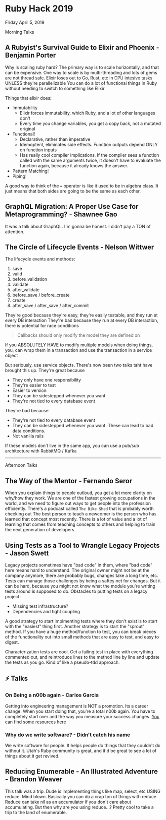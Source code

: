 # Ruby Hack 2019

Friday April 5, 2019

Morning Talks

## A Rubyist's Survival Guide to Elixir and Phoenix - Benjamin Porter

Why is scaling ruby hard? The primary way is to scale horizontally, and that can be expensive.
One way to scale is by multi-threading and lots of gems are not thread safe.
Elixir loses out to Go, Rust, etc in CPU intesive tasks UNLESS they're parallelizable
You can do a lot of functional things in Ruby without needing to switch to something like Elixir

Things that elixir does:

- Immutability
  - Elixir forces immutability, which Ruby, and a lot of other languages don't
  - Every time you change variables, you get a copy back, not a mutated original
- Functional!
  - Declarative, rather than imperative
  - Idemoptent, eliminates side effects. Function outputs depend ONLY on function inputs
  - Has really cool compiler implications. If the compiler sees a function called with the same arguments twice, it doesn't have to evaluate the function again, because it already knows the answer.
- Pattern Matching!
- Piping!

A good way to think of the `=` operator is like it used to be in algebra class. It just means that both sides are going to be the same as each other.

## GraphQL Migration: A Proper Use Case for Metaprogramming? - Shawnee Gao

It was a talk about GraphQL. I'm gonna be honest. I didn't pay a TON of attention.

## The Circle of Lifecycle Events - Nelson Wittwer

The lifecycle events and methods:

1. save
1. valid
1. before_validation
1. validate
1. after_validate
1. before_save / before_create
1. create
1. after_save / after_save / after_commit

They're good because they're easy, they're easily testable, and they run at every DB interaction
They're bad because they run at every DB interaction, there is potential for race conditions

> Callbacks should only modify the model they are defined on

If you ABSOLUTELY HAVE to modify multiple models when doing things, you, can wrap them in a transaction and use the transaction in a service object

But seriously, use service objects. There's now been two talks taht have brought this up.
They're great because

- They only have one responsibility
- They're easier to test
- Easier to version
- They can be sidestepped whenever you want
- They're not tied to every database event

They're bad because

- They're not tied to every database event
- They can be sidestepped whenever you want. These can lead to bad data conditions.
- Not vanilla rails

If these models don't live in the same app, you can use a pub/sub architecture with RabbitMQ / Kafka

---

Afternoon Talks

## The Way of the Mentor - Fernando Seror

When you explain things to people outloud, you get a lot more clarity on why/how they work.
We are one of the fastest growing occupations in the world, and we need to figure out ways to get people into the profession efficiently.
There's a podcast called `The Bike Shed` that is probably worth checking out
The best person to teach a newcomer is the person who has learned that concept most recently.
There is a lot of value and a lot of learning that comes from teaching concepts to others and helping to train the next generation of developers.

## Using Tests as a Tool to Wrangle Legacy Projects - Jason Swett

Legacy projects sometimes have "bad code" in them, where "bad code" here means hard to understand.
The original owner might not be at the company anymore, there are probably bugs, changes take a long time, etc.
Tests can manage those challenges by being a saftey net for changes.
But it can be hard, because you might not know what the module you're writing tests around is supposed to do.
Obstacles to putting tests on a legacy project:

- Missing test infrastructure?
- Dependencies and tight coupling

A good strategy to start implmenting tests where they don't exist is to start with the "easiest" thing first.
Another strategy is to start the "sprout" method. If you have a huge method/function to test, you can break pieces of the functionality out into small methods that are easy to test, and easy to digest.

Characterization tests are cool. Get a failing test in place with everything commented out, and reintroduce lines to the method line by line and update the tests as you go. Kind of like a pseudo-tdd approach.

## ⚡️ Talks

### On Being a n00b again - Carlos Garcia

Getting into engineering management is NOT a promotion. Its a career change.
When you start doing that, you're a total n00b again. You have to completely start over and the way you measure your success changes.
[You can find some resources here](http://www.manager-tools.com/manager-tools-basics)

### Why do we write software? - Didn't catch his name

We write software for people. It helps people do things that they couldn't do without it.
Utah's Ruby community is great, and it'd be great to see a lot of things about it get revived.

## Reducing Enumerable - An Illustrated Adventure - Brandon Weaver

This talk was a trip.
Dude is implementing things like map, select, etc USING reduce. Mind blown.
Basically you can do a crap ton of things with reduce.
Reduce can take nil as an accumulator if you don't care about accumulating.
But then why are you using reduce...?
Pretty cool to take a trip to the land of enumerable.
